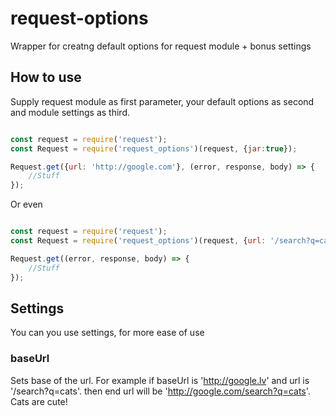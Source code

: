# request-options
Wrapper for creatng default options for request module + bonus settings

## How to use
Supply request module as first parameter, your default options as second and module settings as third.
```js

const request = require('request');
const Request = require('request_options')(request, {jar:true});

Request.get({url: 'http://google.com'}, (error, response, body) => {
    //Stuff
});

```
Or even
```js

const request = require('request');
const Request = require('request_options')(request, {url: '/search?q=cats'}, {baseUrl: 'http://google.com'});

Request.get((error, response, body) => {
    //Stuff
});
```


## Settings

You can you use settings, for more ease of use

### baseUrl

Sets base of the url. For example if baseUrl is 'http://google.lv' and url is '/search?q=cats'. then end url will be 'http://google.com/search?q=cats'. Cats are cute!

